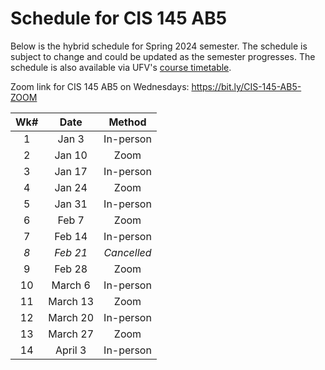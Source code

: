 # Schedule for CIS 145 AB5

Below is the hybrid schedule for Spring 2024 semester.  The schedule is subject to change and could be updated as the semester progresses.  The schedule is also available via UFV's [course timetable](https://www.ufv.ca/arfiles/includes/202401-timetable-with-changes.htm#:~:text=10313%20AB5%20Parsa%20Rajabi%09%09%09%20%20%09ABD%20204%20%20%20%20%20%20%20W%20%20%201900%092150%20%2003%2DJAN%2D2024%2003%2DJAN%2D2024%20%09%20%2035).

Zoom link for CIS 145 AB5 on Wednesdays: https://bit.ly/CIS-145-AB5-ZOOM


| **Wk#** 	| **Date** 	|  **Method** 	|
|:-------:	|:--------:	|:-----------:	|
|    1    	|   Jan 3  	|  In-person  	|
|    2    	|  Jan 10  	|     Zoom    	|
|    3    	|  Jan 17  	|  In-person  	|
|    4    	|  Jan 24  	|     Zoom    	|
|    5    	|  Jan 31  	|  In-person  	|
|    6    	|   Feb 7  	|     Zoom    	|
|    7    	|  Feb 14  	|  In-person  	|
|   _8_   	| _Feb 21_ 	| _Cancelled_ 	|
|    9    	|  Feb 28  	|     Zoom    	|
|    10   	|  March 6 	|  In-person  	|
|    11   	| March 13 	|     Zoom    	|
|    12   	| March 20 	|  In-person  	|
|    13   	| March 27 	|     Zoom    	|
|    14   	|  April 3 	|  In-person  	|